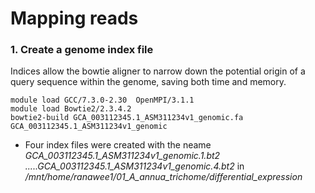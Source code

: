 # Mapping reads
   
   
### 1. Create a genome index file
 Indices allow the bowtie aligner to narrow down the potential origin of a query sequence within the genome, saving both time and memory.

```
module load GCC/7.3.0-2.30  OpenMPI/3.1.1
module load Bowtie2/2.3.4.2
bowtie2-build GCA_003112345.1_ASM311234v1_genomic.fa GCA_003112345.1_ASM311234v1_genomic

```
* Four index files were created with the neame *GCA_003112345.1_ASM311234v1_genomic.1.bt2 .....GCA_003112345.1_ASM311234v1_genomic.4.bt2* in */mnt/home/ranawee1/01_A_annua_trichome/differential_expression*
